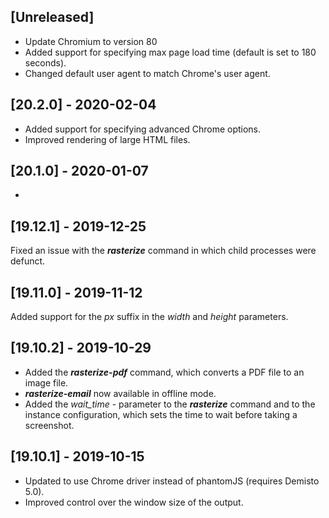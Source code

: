## [Unreleased]
  - Update Chromium to version 80
  - Added support for specifying max page load time (default is set to 180 seconds).
  - Changed default user agent to match Chrome's user agent.

## [20.2.0] - 2020-02-04
  - Added support for specifying advanced Chrome options.
  - Improved rendering of large HTML files.

## [20.1.0] - 2020-01-07
-

## [19.12.1] - 2019-12-25
Fixed an issue with the ***rasterize*** command in which child processes were defunct.

## [19.11.0] - 2019-11-12
Added support for the *px* suffix in the _width_ and _height_ parameters.

## [19.10.2] - 2019-10-29
  - Added the ___rasterize-pdf___ command, which converts a PDF file to an image file.
  - ___rasterize-email___ now available in offline mode. 
  - Added the _wait_time_ - parameter to the ___rasterize___ command and to the instance configuration, which sets the time to wait before taking a screenshot.
  
## [19.10.1] - 2019-10-15
  - Updated to use Chrome driver instead of phantomJS (requires Demisto 5.0).
  - Improved control over the window size of the output.
